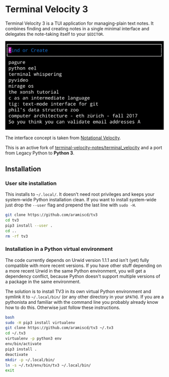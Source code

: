 # Terminal Velocity 3

Terminal Velocity 3 is a TUI application for managing-plain text notes.
It combines finding and creating notes in a single minimal interface and
delegates the note-taking itself to your `$EDITOR`.

![Terminal Velocity 3 Screencast](./tv3.gif)

The interface concept is taken from [Notational
Velocity](http://notational.net/).

This is an active fork of
[terminal-velocity-notes/terminal_velocity](https://github.com/terminal-velocity-notes/terminal_velocity)
and a port from Legacy Python to **Python 3**.

## Installation

### User site installation

This installs to `~/.local/`.  It doesn't need root privileges and keeps
your system-wide Python installation clean.  If you want to install
system-wide just drop the `--user` flag and prepend the last line with
`sudo -H`.

```bash
git clone https://github.com/aramiscd/tv3
cd tv3
pip3 install --user .
cd ..
rm -rf tv3
```

### Installation in a Python virtual environment

The code currently depends on Urwid version 1.1.1 and isn't (yet) fully
compatible with more recent versions.  If you have other stuff depending
on a more recent Urwid in the same Python environment, you will get a
dependency conflict, because Python doesn't support multiple versions of
a package in the same environment.

The solution is to install TV3 in its own virtual Python environment and
symlink it to `~/.local/bin/` (or any other directory in your `$PATH`).
If you are a pythonista and familiar with the command line you probably
already know how to do this.  Otherwise just follow these instructions.

```bash
bash
sudo -H pip3 install virtualenv
git clone https://github.com/aramiscd/tv3 ~/.tv3
cd ~/.tv3
virtualenv -p python3 env
env/bin/activate
pip3 install .
deactivate
mkdir -p ~/.local/bin/
ln -s ~/.tv3/env/bin/tv3 ~/.local/bin/
exit
```

